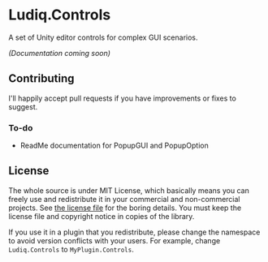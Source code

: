 # Ludiq.Controls

A set of Unity editor controls for complex GUI scenarios.

*(Documentation coming soon)*

## Contributing

I'll happily accept pull requests if you have improvements or fixes to suggest.

### To-do

- ReadMe documentation for PopupGUI and PopupOption

##  License

The whole source is under MIT License, which basically means you can freely use and redistribute it in your commercial and non-commercial projects. See [the license file](LICENSE) for the boring details. You must keep the license file and copyright notice in copies of the library.

If you use it in a plugin that you redistribute, please change the namespace to avoid version conflicts with your users. For example, change `Ludiq.Controls` to `MyPlugin.Controls`.
